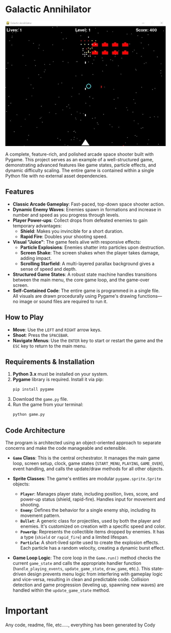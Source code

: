 # Galactic Annihilator

<p align="center">
  <img src="Screenshot/SharedScreenshot.jpg" alt="Centered Image"/>
</p>

A complete, feature-rich, and polished arcade space shooter built with Pygame. This project serves as an example of a well-structured game, demonstrating advanced features like game states, particle effects, and dynamic difficulty scaling. The entire game is contained within a single Python file with no external asset dependencies.



## Features

*   **Classic Arcade Gameplay**: Fast-paced, top-down space shooter action.
*   **Dynamic Enemy Waves**: Enemies spawn in formations and increase in number and speed as you progress through levels.
*   **Player Power-ups**: Collect drops from defeated enemies to gain temporary advantages:
    *   **Shield**: Makes you invincible for a short duration.
    *   **Rapid Fire**: Doubles your shooting speed.
*   **Visual "Juice"**: The game feels alive with responsive effects:
    *   **Particle Explosions**: Enemies shatter into particles upon destruction.
    *   **Screen Shake**: The screen shakes when the player takes damage, adding impact.
    *   **Scrolling Starfield**: A multi-layered parallax background gives a sense of speed and depth.
*   **Structured Game States**: A robust state machine handles transitions between the main menu, the core game loop, and the game-over screen.
*   **Self-Contained Code**: The entire game is programmed in a single file. All visuals are drawn procedurally using Pygame's drawing functions—no image or sound files are required to run it.

## How to Play

*   **Move**: Use the `LEFT` and `RIGHT` arrow keys.
*   **Shoot**: Press the `SPACEBAR`.
*   **Navigate Menus**: Use the `ENTER` key to start or restart the game and the `ESC` key to return to the main menu.

## Requirements & Installation

1.  **Python 3.x** must be installed on your system.
2.  **Pygame** library is required. Install it via pip:
    ```bash
    pip install pygame
    ```
3.  Download the `game.py` file.
4.  Run the game from your terminal:
    ```bash
    python game.py
    ```

## Code Architecture

The program is architected using an object-oriented approach to separate concerns and make the code manageable and extensible.

*   **`Game` Class**: This is the central orchestrator. It manages the main game loop, screen setup, clock, game states (`START_MENU`, `PLAYING`, `GAME_OVER`), event handling, and calls the update/draw methods for all other objects.

*   **Sprite Classes**: The game's entities are modular `pygame.sprite.Sprite` objects:
    *   **`Player`**: Manages player state, including position, lives, score, and power-up status (shield, rapid-fire). Handles input for movement and shooting.
    *   **`Enemy`**: Defines the behavior for a single enemy ship, including its movement pattern.
    *   **`Bullet`**: A generic class for projectiles, used by both the player and enemies. It's customized on creation with a specific speed and color.
    *   **`PowerUp`**: Represents the collectible items dropped by enemies. It has a type (`shield` or `rapid_fire`) and a limited lifespan.
    *   **`Particle`**: A short-lived sprite used to create the explosion effects. Each particle has a random velocity, creating a dynamic burst effect.

*   **Game Loop Logic**: The core loop in the `Game.run()` method checks the current `game_state` and calls the appropriate handler function (`handle_playing_events`, `update_game_state`, `draw_game`, etc.). This state-driven design prevents menu logic from interfering with gameplay logic and vice-versa, resulting in clean and predictable code. Collision detection and game progression (leveling up, spawning new waves) are handled within the `update_game_state` method.

# Important

Any code, readme, file, etc....., everything has been generated by Cody

